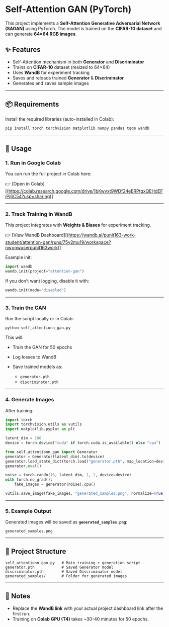 # Self-Attention GAN (PyTorch)

This project implements a **Self-Attention Generative Adversarial Network (SAGAN)** using PyTorch.
The model is trained on the **CIFAR-10 dataset** and can generate **64×64 RGB images**.

## ✨ Features

* Self-Attention mechanism in both **Generator** and **Discriminator**
* Trains on **CIFAR-10** dataset (resized to 64×64)
* Uses **WandB** for experiment tracking
* Saves and reloads trained **Generator** & **Discriminator**
* Generates and saves sample images

---

## 📦 Requirements

Install the required libraries (auto-installed in Colab):

```bash
pip install torch torchvision matplotlib numpy pandas tqdm wandb
```

---

## 🚀 Usage

### 1. Run in Google Colab

You can run the full project in Colab here:

👉 [Open in Colab][(https://colab.research.google.com/drive/1bKwvxt9WDf24eERPtgxQEHdEFjPj6C54?usp=sharing)]

---

### 2. Track Training in WandB

This project integrates with **Weights & Biases** for experiment tracking.

👉 [View WandB Dashboard][(https://wandb.ai/punit163-work-student/attention-gan/runs/75y2mu19/workspace?nw=nwuserpunit163work)] 

Example init:

```python
import wandb
wandb.init(project="attention-gan")
```

If you don’t want logging, disable it with:

```python
wandb.init(mode="disabled")
```

---

### 3. Train the GAN

Run the script locally or in Colab:

```bash
python self_attentionn_gan.py
```

This will:

* Train the GAN for 50 epochs
* Log losses to WandB
* Save trained models as:

  * `generator.pth`
  * `discriminator.pth`

---

### 4. Generate Images

After training:

```python
import torch
import torchvision.utils as vutils
import matplotlib.pyplot as plt

latent_dim = 100
device = torch.device("cuda" if torch.cuda.is_available() else "cpu")

from self_attentionn_gan import Generator
generator = Generator(latent_dim).to(device)
generator.load_state_dict(torch.load("generator.pth", map_location=device))
generator.eval()

noise = torch.randn(16, latent_dim, 1, 1, device=device)
with torch.no_grad():
    fake_images = generator(noise).cpu()

vutils.save_image(fake_images, "generated_samples.png", normalize=True, nrow=4)
```

---

### 5. Example Output

Generated images will be saved as **`generated_samples.png`**:

```
generated_samples.png
```

---

## 📂 Project Structure

```
self_attentionn_gan.py   # Main training + generation script
generator.pth            # Saved Generator model
discriminator.pth        # Saved Discriminator model
generated_samples/       # Folder for generated images
```

---

## 📌 Notes

* Replace the **WandB link** with your actual project dashboard link after the first run.
* Training on **Colab GPU (T4)** takes \~30-40 minutes for 50 epochs.

